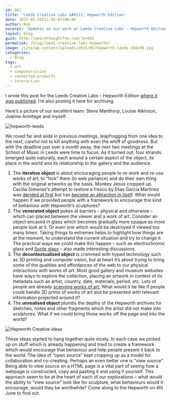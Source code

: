 ```yaml
---
id: 661
title: 'Leeds Creative Labs &#8211; Hepworth Edition'
date: 2015-05-29T11:05:07+00:00
author: Rob
excerpt: 'Updates on our work at Leeds Creative Labs - Hepworth Edition.'
layout: blog
guid: http://wearethoughtfox.com/?p=661
permalink: /blog/leeds-creative-labs-hepworth/
image: /site/wp-content/uploads/2015/05/hepworth-leeds-160x99.jpg
categories:
  - Blog
tags:
  - art
  - computervision
  - connected-products
  - interaction
---
```

I wrote this post for the Leeds Creative Labs &#8211; Hepworth Edition [where it was published](http://leedscreativelabs.com/hepworth-session-4-joanne-louise-rob-steve/). I&#8217;m also posting it here for archiving.

Here&#8217;s a picture of our excellent team: Steve Manthorp, Louise Atkinson, Joanne Armitage and myself.

![hepworth-leeds](http://wearethoughtfox.com/site/wp-content/uploads/2015/05/hepworth-leeds.jpg)

We roved far and wide in previous meetings, leapfrogging from one idea to the next, careful not to kill anything with even the whiff of goodness. But with the deadline just over a month away, the next two meetings at the School of Music in Leeds were time to focus. As it turned out, four strands emerged quite naturally, each around a certain aspect of the object, its place in the world and its relationship to the gallery and the audience.

  1. The **iterative object** is about encouraging people to re-work and re-use works of art, to “fork” them (in web parlance) and do their own thing with the original artworks as the basis. Monkey Jesus cropped up. Cecilia Gimenez’s attempt to restore a fresco by Elias Garcia Martinez was [derided at first](http://www.bbc.co.uk/news/world-europe-19349921) but has [become an attraction in itself](http://www.bbc.co.uk/news/world-europe-23693176). What would happen if we provided people with a framework to encourage this kind of behaviour with Hepworth’s sculptures?
  2. The **venerated object** pokes at barriers &#8211; physical and otherwise &#8211; which can placed between the viewer and a work of art. Consider an object encased in glass which becomes gradually more opaque as more people look at it. Or even one which would be destroyed if viewed too many times. Taking things to extremes helps to highlight how things are at the moment, to understand the current situation and try to change it. The practical ways we could make this happen &#8211; such as electrochromic glass and [Sonte glass](http://sonte.com/findoutmore) &#8211; also made interesting discussions.
  3. The **decontextualised object** is crammed with hyped technology such as 3D printing and computer vision, but at heart it’s about trying to bring some of the qualities and affordances of the web to our physical interactions with works of art. Most good gallery and museum websites have ways to explore the collection, placing an artwork in context of its metadata such as artist, country, date, materials, period, etc. Lots of people are already [scanning works of art.](http://kpbs.org/news/2013/jul/09/printing-art-home-3d-printer/) What would it be like if people could handle 3D prints of works of art and be presented with relevant information projected around it?
  4. The **unrealised object** plumbs the depths of the Hepworth archives for sketches, notes and other fragments which the artist did not make into sculptures. What if we could bring those works off the page and into the world?

![Hepworth Creative ideas](http://wearethoughtfox.com/site/wp-content/uploads/2015/05/hepworth-board.jpg)

These ideas started to hang together quite nicely. In each case we picked up on stuff which is already happening and tried to create a framework which would encourage that behaviour and help people present it back to the world. The idea of “open source” kept cropping up as a model for collaboration and co-creating. Perhaps an even better one is “view source”. Being able to view source on a HTML page is a vital part of seeing how a webpage is constructed, copy and pasting it and using it yourself. This approach seem to be at the heart of each of our explorations &#8211; what would the ability to “view source” look like for sculpture, what behaviours would it encourage, would they be worthwhile? Come along to the Hepworth on 4th June to find out.
